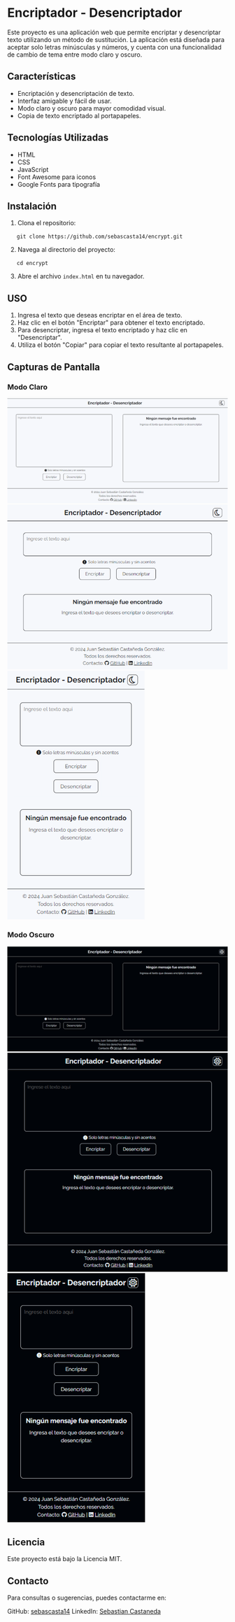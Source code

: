 # Encriptador - Desencriptador

Este proyecto es una aplicación web que permite encriptar y desencriptar texto utilizando un método de sustitución. La aplicación está diseñada para aceptar solo letras minúsculas y números, y cuenta con una funcionalidad de cambio de tema entre modo claro y oscuro.

## Características

- Encriptación y desencriptación de texto.
- Interfaz amigable y fácil de usar.
- Modo claro y oscuro para mayor comodidad visual.
- Copia de texto encriptado al portapapeles.

## Tecnologías Utilizadas

- HTML
- CSS
- JavaScript
- Font Awesome para iconos
- Google Fonts para tipografía

## Instalación

1. Clona el repositorio:

```
   git clone https://github.com/sebascasta14/encrypt.git
```

2. Navega al directorio del proyecto:

```
   cd encrypt
```

3. Abre el archivo `index.html` en tu navegador.

## USO

1. Ingresa el texto que deseas encriptar en el área de texto.
2. Haz clic en el botón "Encriptar" para obtener el texto encriptado.
3. Para desencriptar, ingresa el texto encriptado y haz clic en "Desencriptar".
4. Utiliza el botón "Copiar" para copiar el texto resultante al portapapeles.

## Capturas de Pantalla

### Modo Claro

![Modo Claro](./assets/modo_claro1.png)
![Modo Claro](./assets/modo_claro2.png)
![Modo Claro](./assets/modo_claro3.png)

### Modo Oscuro

![Modo Oscuro](./assets/modo_oscuro1.png)
![Modo Oscuro](./assets/modo_oscuro2.png)
![Modo Oscuro](./assets/modo_oscuro3.png)

## Licencia

Este proyecto está bajo la Licencia MIT.

## Contacto

Para consultas o sugerencias, puedes contactarme en:

GitHub: [sebascasta14](https://github.com/sebascasta14)
LinkedIn: [Sebastian Castaneda](https://www.linkedin.com/in/sebastian-castaneda-27564b236/)
